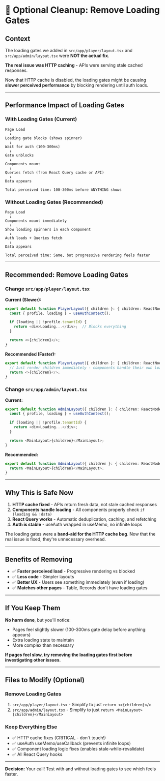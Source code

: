 # 🧹 Optional Cleanup: Remove Loading Gates

## Context

The loading gates we added in `src/app/player/layout.tsx` and `src/app/admin/layout.tsx` were **NOT the actual fix**. 

**The real issue was HTTP caching** - APIs were serving stale cached responses.

Now that HTTP cache is disabled, the loading gates might be causing **slower perceived performance** by blocking rendering until auth loads.

---

## Performance Impact of Loading Gates

### With Loading Gates (Current)
```
Page Load
  ↓
Loading gate blocks (shows spinner)
  ↓
Wait for auth (100-300ms)
  ↓
Gate unblocks
  ↓
Components mount
  ↓
Queries fetch (from React Query cache or API)
  ↓
Data appears

Total perceived time: 100-300ms before ANYTHING shows
```

### Without Loading Gates (Recommended)
```
Page Load
  ↓
Components mount immediately
  ↓
Show loading spinners in each component
  ↓
Auth loads + Queries fetch
  ↓
Data appears

Total perceived time: Same, but progressive rendering feels faster
```

---

## Recommended: Remove Loading Gates

### Change `src/app/player/layout.tsx`

**Current (Slower):**
```typescript
export default function PlayerLayout({ children }: { children: ReactNode }) {
  const { profile, loading } = useAuthContext();

  if (loading || !profile.tenantId) {
    return <div>Loading...</div>;  // Blocks everything
  }

  return <>{children}</>;
}
```

**Recommended (Faster):**
```typescript
export default function PlayerLayout({ children }: { children: ReactNode }) {
  // Just render children immediately - components handle their own loading
  return <>{children}</>;
}
```

### Change `src/app/admin/layout.tsx`

**Current:**
```typescript
export default function AdminLayout({ children }: { children: ReactNode }) {
  const { profile, loading } = useAuthContext();

  if (loading || !profile.tenantId) {
    return <div>Loading...</div>;
  }

  return <MainLayout>{children}</MainLayout>;
}
```

**Recommended:**
```typescript
export default function AdminLayout({ children }: { children: ReactNode }) {
  return <MainLayout>{children}</MainLayout>;
}
```

---

## Why This is Safe Now

1. **HTTP cache fixed** - APIs return fresh data, not stale cached responses
2. **Components handle loading** - All components properly check `if (loading && !data)`
3. **React Query works** - Automatic deduplication, caching, and refetching
4. **Auth is stable** - useAuth wrapped in useMemo, no infinite loops

The loading gates were a **band-aid for the HTTP cache bug**. Now that the real issue is fixed, they're unnecessary overhead.

---

## Benefits of Removing

- ✅ **Faster perceived load** - Progressive rendering vs blocked
- ✅ **Less code** - Simpler layouts
- ✅ **Better UX** - Users see something immediately (even if loading)
- ✅ **Matches other pages** - Table, Records don't have loading gates

---

## If You Keep Them

**No harm done**, but you'll notice:
- Pages feel slightly slower (100-300ms gate delay before anything appears)
- Extra loading state to maintain
- More complex than necessary

**If pages feel slow, try removing the loading gates first before investigating other issues.**

---

## Files to Modify (Optional)

### Remove Loading Gates
1. `src/app/player/layout.tsx` - Simplify to just `return <>{children}</>`
2. `src/app/admin/layout.tsx` - Simplify to just `return <MainLayout>{children}</MainLayout>`

### Keep Everything Else
- ✅ HTTP cache fixes (CRITICAL - don't touch!)
- ✅ useAuth useMemo/useCallback (prevents infinite loops)
- ✅ Component loading logic fixes (enables stale-while-revalidate)
- ✅ All React Query hooks

---

**Decision:** Your call! Test with and without loading gates to see which feels faster.

